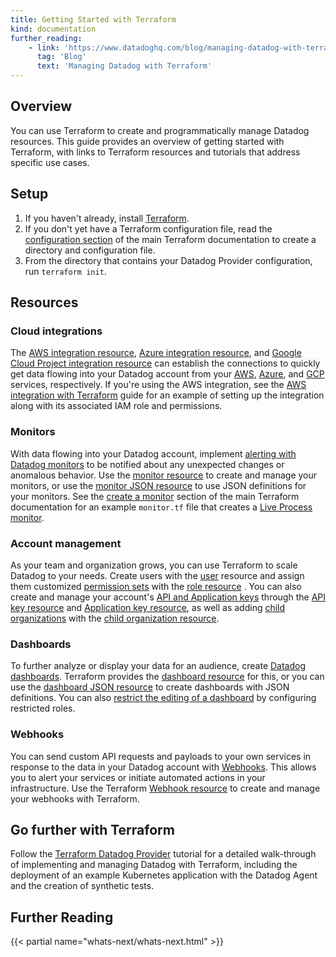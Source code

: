 ```yaml
---
title: Getting Started with Terraform
kind: documentation
further_reading:
    - link: 'https://www.datadoghq.com/blog/managing-datadog-with-terraform/'
      tag: 'Blog'
      text: 'Managing Datadog with Terraform'
---
```


## Overview

You can use Terraform to create and programmatically manage Datadog resources. This guide provides an overview of getting started with Terraform, with links to Terraform resources and tutorials that address specific use cases.

## Setup

1. If you haven't already, install [Terraform][1].
2. If you don't yet have a Terraform configuration file, read the [configuration section][3] of the main Terraform documentation to create a directory and configuration file.
3. From the directory that contains your Datadog Provider configuration, run `terraform init`.

## Resources

### Cloud integrations

The [AWS integration resource][9], [Azure integration resource][10], and [Google Cloud Project integration resource][11] can establish the connections to quickly get data flowing into your Datadog account from your [AWS][12], [Azure][13], and [GCP][14] services, respectively. If you're using the AWS integration, see the [AWS integration with Terraform][27] guide for an example of setting up the integration along with its associated IAM role and permissions.

### Monitors

With data flowing into your Datadog account, implement [alerting with Datadog monitors][8] to be notified about any unexpected changes or anomalous behavior. Use the [monitor resource][4]  to create and manage your monitors, or use the [monitor JSON resource][5] to use JSON definitions for your monitors. See the [create a monitor][6] section of the main Terraform documentation for an example `monitor.tf` file that creates a [Live Process monitor][7].

### Account management

As your team and organization grows, you can use Terraform to scale Datadog to your needs. Create users with the [user][19] resource and assign them customized [permission sets][21] with the [role resource][20] . You can also create and manage your account's [API and Application keys][22] through the [API key resource][23] and [Application key resource][24], as well as adding [child organizations][25] with the [child organization resource][26].

### Dashboards

To further analyze or display your data for an audience, create [Datadog dashboards][18]. Terraform provides the [dashboard resource][15] for this, or you can use the [dashboard JSON resource][16] to create dashboards with JSON definitions. You can also [restrict the editing of a dashboard][17] by configuring restricted roles.

### Webhooks

You can send custom API requests and payloads to your own services in response to the data in your Datadog account with [Webhooks][29]. This allows you to alert your services or initiate automated actions in your infrastructure. Use the Terraform [Webhook resource][30] to create and manage your webhooks with Terraform.

## Go further with Terraform

Follow the [Terraform Datadog Provider][28] tutorial for a detailed walk-through of implementing and managing Datadog with Terraform, including the deployment of an example Kubernetes application with the Datadog Agent and the creation of synthetic tests.

## Further Reading

{{< partial name="whats-next/whats-next.html" >}}

[1]: https://learn.hashicorp.com/tutorials/terraform/install-cli
[2]: https://registry.terraform.io/providers/DataDog/datadog/latest/docs
[3]: /integrations/terraform/#configuration
[4]: https://registry.terraform.io/providers/DataDog/datadog/latest/docs/resources/monitor
[5]: https://registry.terraform.io/providers/DataDog/datadog/latest/docs/resources/monitor_json
[6]: /integrations/terraform/#create-a-monitor
[7]: /monitors/types/process/
[8]: /monitors/
[9]: https://registry.terraform.io/providers/DataDog/datadog/latest/docs/resources/integration_aws
[10]: https://registry.terraform.io/providers/DataDog/datadog/latest/docs/resources/integration_azure
[11]: https://registry.terraform.io/providers/DataDog/datadog/latest/docs/resources/integration_gcp
[12]: /integrations/amazon_web_services/
[13]: /integrations/azure/
[14]: /integrations/google_cloud_platform/
[15]: https://registry.terraform.io/providers/DataDog/datadog/latest/docs/resources/dashboard
[16]: https://registry.terraform.io/providers/DataDog/datadog/latest/docs/resources/dashboard_json
[17]: /dashboards/guide/how-to-use-terraform-to-restrict-dashboard-edit/
[18]: /dashboards/
[19]: https://registry.terraform.io/providers/DataDog/datadog/latest/docs/resources/user
[20]: https://registry.terraform.io/providers/DataDog/datadog/latest/docs/resources/role
[21]: /account_management/rbac/permissions/
[22]: /account_management/api-app-keys/
[23]: https://registry.terraform.io/providers/DataDog/datadog/latest/docs/resources/api_key
[24]: https://registry.terraform.io/providers/DataDog/datadog/latest/docs/resources/application_key
[25]: /account_management/multi_organization/
[26]: https://registry.terraform.io/providers/DataDog/datadog/latest/docs/resources/child_organization
[27]: /integrations/guide/aws-terraform-setup
[28]: https://developer.hashicorp.com/terraform/tutorials/use-case/datadog-provider
[29]: /integrations/webhooks/
[30]: https://registry.terraform.io/providers/DataDog/datadog/latest/docs/resources/webhook